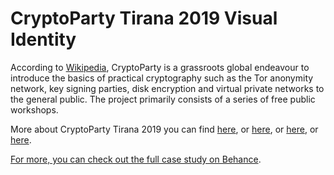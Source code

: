 # CryptoParty Tirana 2019 Visual Identity

According to [Wikipedia](https://en.wikipedia.org/wiki/CryptoParty), CryptoParty is a grassroots global endeavour to introduce the basics of practical cryptography such as the Tor anonymity network, key signing parties, disk encryption and virtual private networks to the general public. The project primarily consists of a series of free public workshops.

More about CryptoParty Tirana 2019 you can find [here](https://wiki.openlabs.cc/faqja/CryptoParty_Tirana_2019), or [here](https://wiki.openlabs.cc/faqja/CryptoParty_Tirana_2019), or [here](https://openlabs.cc/open-labs-me-mbeshtetjen-e-hack42-organizojne-cryptoparty-tirana-2019/), or [here](https://forum.openlabs.cc/t/cryptoparty-tirana-2019/1917).

[For more, you can check out the full case study on Behance](https://www.behance.net/gallery/87953591/CryptoParty-Tirana-2019).
